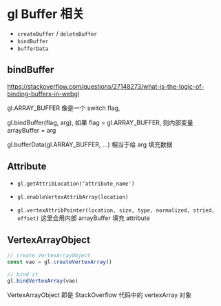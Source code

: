 # gl Buffer 相关

- `createBuffer` / `deleteBuffer`
- `bindBuffer`
- `bufferData`



## bindBuffer

https://stackoverflow.com/questions/27148273/what-is-the-logic-of-binding-buffers-in-webgl

gl.ARRAY_BUFFER 像是一个 switch flag,  



gl.bindBuffer(flag, arg), 如果 flag = gl.ARRAY_BUFFER, 则内部变量 arrayBuffer = arg


gl.bufferData(gl.ARRAY_BUFFER, …) 相当于给 arg 填充数据 



## Attribute

- `gl.getAttribLocation(‘attribute_name') `

- `gl.enableVertexAttribArray(location) `

- `gl.vertexAttribPointer(location, size, type, normalized, stried, offset)` 这里会用内部 arrayBuffer 填充 attribute



## VertexArrayObject

```js
// create VertexArrayObject
const vao = gl.createVertexArray()

// bind it
gl.bindVertexArray(vao)
```

VertexArrayObject 即是 StackOverflow 代码中的 vertexArray 对象

